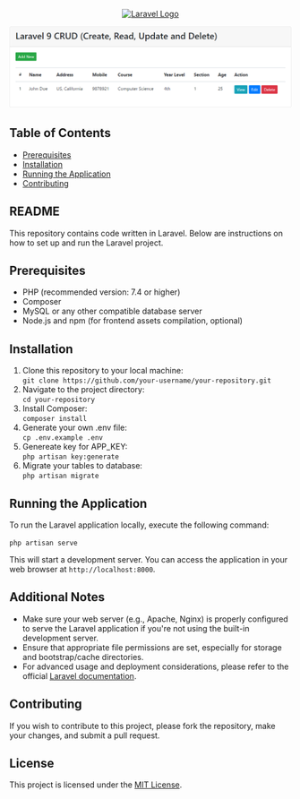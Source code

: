 <p align="center"><a href="https://laravel.com" target="_blank"><img src="https://raw.githubusercontent.com/laravel/art/master/logo-lockup/5%20SVG/2%20CMYK/1%20Full%20Color/laravel-logolockup-cmyk-red.svg" width="400" alt="Laravel Logo"></a></p>

![Homepage Screenshot](public/output.png)

## Table of Contents

- [Prerequisites](#prerequisites)
- [Installation](#installation)
- [Running the Application](#running-the-application)
- [Contributing](#contributing)

## README

<p>This repository contains code written in Laravel. Below are instructions on how to set up and run the Laravel project.</p>

## Prerequisites

<ul>
    <li>PHP (recommended version: 7.4 or higher)</li>
    <li>Composer</li>
    <li>MySQL or any other compatible database server</li>
    <li>Node.js and npm (for frontend assets compilation, optional)</li>
</ul>

## Installation

<ol>
    <li>Clone this repository to your local machine:</li>
    <code>git clone https://github.com/your-username/your-repository.git</code>
    <li>Navigate to the project directory:</li>
    <code>cd your-repository</code><br>
    <li>Install Composer:</li>
    <code>composer install</code><br>
    <li>Generate your own .env file:</li>
    <code>cp .env.example .env</code><br>
    <li>Genereate key for APP_KEY:</li>
    <code>php artisan key:generate</code><br>
    <li>Migrate your tables to database:</li>
    <code>php artisan migrate</code><br>
</ol>

## Running the Application

<p>To run the Laravel application locally, execute the following command:</p>
<code>php artisan serve</code>
<p>This will start a development server. You can access the application in your web browser at <code>http://localhost:8000</code>.</p>

## Additional Notes

<ul>
    <li>Make sure your web server (e.g., Apache, Nginx) is properly configured to serve the Laravel application if you're not using the built-in development server.</li>
    <li>Ensure that appropriate file permissions are set, especially for storage and bootstrap/cache directories.</li>
    <li>For advanced usage and deployment considerations, please refer to the official <a href="https://laravel.com/docs">Laravel documentation</a>.</li>
</ul>

## Contributing

<p>If you wish to contribute to this project, please fork the repository, make your changes, and submit a pull request.</p>

## License

<p>This project is licensed under the <a href="LICENSE">MIT License</a>.</p>
